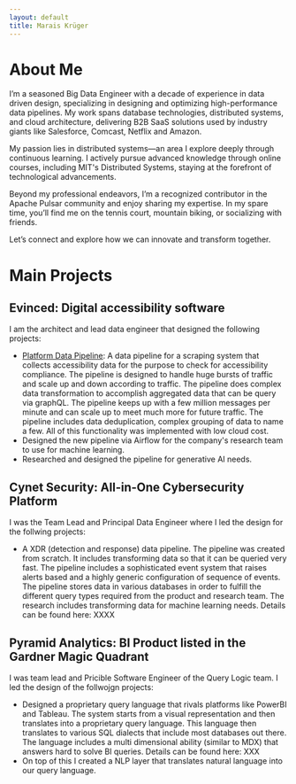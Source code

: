 ```yaml
---
layout: default
title: Marais Krüger
---
```

# About Me
I’m a seasoned Big Data Engineer with a decade of experience in data driven design, specializing in designing and optimizing high-performance data pipelines. My work spans database technologies, distributed systems, and cloud architecture, delivering B2B SaaS solutions used by industry giants like Salesforce, Comcast, Netflix and Amazon.

My passion lies in distributed systems—an area I explore deeply through continuous learning. I actively pursue advanced knowledge through online courses, including MIT's Distributed Systems, staying at the forefront of technological advancements.

Beyond my professional endeavors, I’m a recognized contributor in the Apache Pulsar community and enjoy sharing my expertise. In my spare time, you’ll find me on the tennis court, mountain biking, or socializing with friends.

Let’s connect and explore how we can innovate and transform together.
# Main Projects
## Evinced: Digital accessibility software
I am the architect and lead data engineer that designed the following projects:
- [Platform Data Pipeline](./evinced/platform_pipeline.md): A data pipeline for a scraping system that collects accessibility data for the purpose to check for accessibility compliance. The pipeline is designed to handle huge bursts of traffic and scale up and down according to traffic. The pipeline does complex data transformation to accomplish aggregated data that can be query via graphQL. The pipeline keeps up with a few million messages per minute and can scale up to meet much more for future traffic. The pipeline includes data deduplication, complex grouping of data to name a few. All of this functionality was implemented with low cloud cost.
- Designed the new pipeline via Airflow for the company's research team to use for machine learning.
- Researched and designed the pipeline for generative AI needs.

## Cynet Security: All-in-One Cybersecurity Platform 
I was the Team Lead and Principal Data Engineer where I led the design for the follwing projects:
- A XDR (detection and response) data pipeline. The pipeline was created from scratch. It includes transforming data so that it can be queried very fast. The pipeline includes a sophisticated event system that raises alerts based and a highly generic configuration of sequence of events. The pipeline stores data in various databases in order to fulfill the different query types required from the product and research team. The research includes transforming data for machine learning needs. Details can be found here: XXXX

## Pyramid Analytics: BI Product listed in the Gardner Magic Quadrant
I was team lead and Pricible Software Engineer of the Query Logic team. I led the design of the follwojgn projects:
- Designed a proprietary query language that rivals platforms like PowerBI and Tableau. The system starts from a visual representation and then translates into a proprietary query language. This language then translates to various SQL dialects that include most databases out there. The language includes a multi dimensional ability (similar to MDX) that answers hard to solve BI queries. Details can be found here: XXX
- On top of this I created a NLP layer that translates natural language into our query language.


